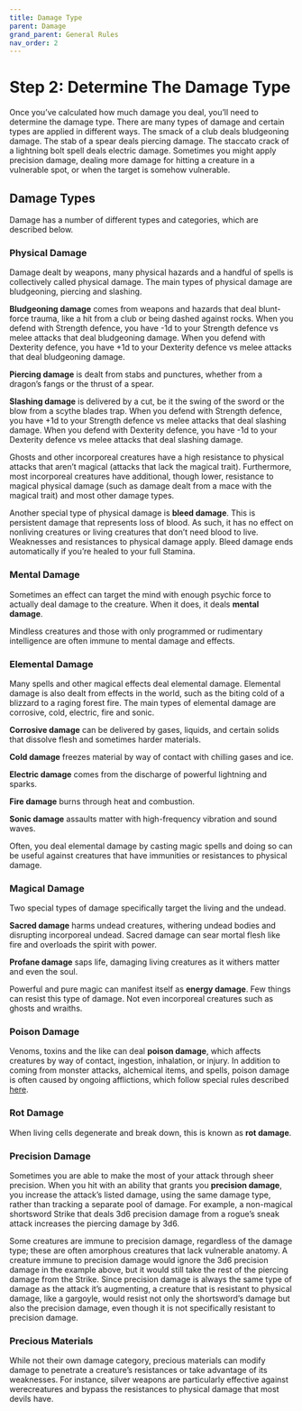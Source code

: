 ```yaml
---
title: Damage Type
parent: Damage
grand_parent: General Rules
nav_order: 2
---
```


# Step 2: Determine The Damage Type
Once you’ve calculated how much damage you deal, you’ll need to determine the damage type. There are many types of damage and certain types are applied in different ways. The smack of a club deals bludgeoning damage. The stab of a spear deals piercing damage. The staccato crack of a lightning bolt spell deals electric damage. Sometimes you might apply precision damage, dealing more damage for hitting a creature in a vulnerable spot, or when the target is somehow vulnerable.

## Damage Types
Damage has a number of different types and categories, which are described below.

### Physical Damage
Damage dealt by weapons, many physical hazards and a handful of spells is collectively called physical damage. The main types of physical damage are bludgeoning, piercing and slashing.

**Bludgeoning damage** comes from weapons and hazards that deal blunt-force trauma, like a hit from a club or being dashed against rocks. When you defend with Strength defence, you have -1d to your Strength defence vs melee attacks that deal bludgeoning damage. When you defend with Dexterity defence, you have +1d to your Dexterity defence vs melee attacks that deal bludgeoning damage.

**Piercing damage** is dealt from stabs and punctures, whether from a dragon’s fangs or the thrust of a spear.

**Slashing damage** is delivered by a cut, be it the swing of the sword or the blow from a scythe blades trap.  When you defend with Strength defence, you have +1d to your Strength defence vs melee attacks that deal slashing damage. When you defend with Dexterity defence, you have -1d to your Dexterity defence vs melee attacks that deal slashing damage.

Ghosts and other incorporeal creatures have a high resistance to physical attacks that aren’t magical (attacks that lack the magical trait). Furthermore, most incorporeal creatures have additional, though lower, resistance to magical physical damage (such as damage dealt from a mace with the magical trait) and most other damage types.

Another special type of physical damage is **bleed damage**. This is persistent damage that represents loss of blood. As such, it has no effect on nonliving creatures or living creatures that don’t need blood to live. Weaknesses and resistances to physical damage apply. Bleed damage ends automatically if you’re healed to your full Stamina.

### Mental Damage
Sometimes an effect can target the mind with enough psychic force to actually deal damage to the creature. When it does, it deals **mental damage**.

Mindless creatures and those with only programmed or rudimentary intelligence are often immune to mental damage and effects.

### Elemental Damage
Many spells and other magical effects deal elemental damage. Elemental damage is also dealt from effects in the world, such as the biting cold of a blizzard to a raging forest fire. The main types of elemental damage are corrosive, cold, electric, fire and sonic.

**Corrosive damage** can be delivered by gases, liquids, and certain solids that dissolve flesh and sometimes harder materials.

**Cold damage** freezes material by way of contact with chilling gases and ice.

**Electric damage** comes from the discharge of powerful lightning and sparks.

**Fire damage** burns through heat and combustion.

**Sonic damage** assaults matter with high-frequency vibration and sound waves.

Often, you deal elemental damage by casting magic spells and doing so can be useful against creatures that have immunities or resistances to physical damage.

### Magical Damage
Two special types of damage specifically target the living and the undead.

**Sacred damage** harms undead creatures, withering undead bodies and disrupting incorporeal undead. Sacred damage can sear mortal flesh like fire and overloads the spirit with power.

**Profane damage** saps life, damaging living creatures as it withers matter and even the soul.

Powerful and pure magic can manifest itself as **energy damage**. Few things can resist this type of damage. Not even incorporeal creatures such as ghosts and wraiths.

### Poison Damage
Venoms, toxins and the like can deal **poison damage**, which affects creatures by way of contact, ingestion, inhalation, or injury. In addition to coming from monster attacks, alchemical items, and spells, poison damage is often caused by ongoing afflictions, which follow special rules described [here](https://stormchaserroleplaying.com/stormchaserRPG/Afflictions/).

### Rot Damage
When living cells degenerate and break down, this is known as **rot damage**.

### Precision Damage
Sometimes you are able to make the most of your attack through sheer precision. When you hit with an ability that grants you **precision damage**, you increase the attack’s listed damage, using the same damage type, rather than tracking a separate pool of damage. For example, a non-magical shortsword Strike that deals 3d6 precision damage from a rogue’s sneak attack increases the piercing damage by 3d6.

Some creatures are immune to precision damage, regardless of the damage type; these are often amorphous creatures that lack vulnerable anatomy. A creature immune to precision damage would ignore the 3d6 precision damage in the example above, but it would still take the rest of the piercing damage from the Strike. Since precision damage is always the same type of damage as the attack it’s augmenting, a creature that is resistant to physical damage, like a gargoyle, would resist not only the shortsword’s damage but also the precision damage, even though it is not specifically resistant to precision damage.

### Precious Materials
While not their own damage category, precious materials can modify damage to penetrate a creature’s resistances or take advantage of its weaknesses. For instance, silver weapons are particularly effective against werecreatures and bypass the resistances to physical damage that most devils have.
